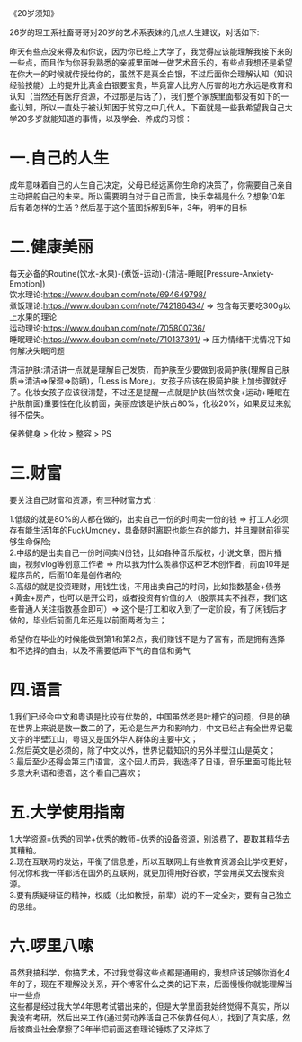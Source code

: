 《20岁须知》

26岁的理工系社畜哥哥对20岁的艺术系表妹的几点人生建议，对话如下:  

昨天有些点没来得及和你说，因为你已经上大学了，我觉得应该能理解我接下来的一些点，而且作为你哥我熟悉的亲戚里面唯一做艺术音乐的，有些点我想还是希望在你大一的时候就传授给你的，虽然不是真金白银，不过后面你会理解认知（知识经验技能）上的提升比真金白银要宝贵，毕竟富人比穷人厉害的地方永远是教育和认知（当然还有医疗资源，不过那是后话了），我们整个家族里面都没有如下的一些认知，所以一直处于被认知困于贫穷之中几代人。下面就是一些我希望我自己大学20多岁就能知道的事情，以及学会、养成的习惯：  

# 一.自己的人生  
成年意味着自己的人生自己决定，父母已经远离你生命的决策了，你需要自己亲自主动把舵自己的未来。所以需要明白对于自己而言，快乐幸福是什么？想象10年后有着怎样的生活？然后基于这个蓝图拆解到5年，3年，明年的目标  

# 二.健康美丽  
每天必备的Routine(饮水-水果)-(煮饭-运动)-(清洁-睡眠[Pressure-Anxiety-Emotion])  
饮水理论:https://www.douban.com/note/694649798/  
煮饭理论:https://www.douban.com/note/742186434/ => 包含每天要吃300g以上水果的理论  
运动理论:https://www.douban.com/note/705800736/  
睡眠理论:https://www.douban.com/note/710137391/ => 压力情绪干扰情况下如何解决失眠问题  

清洁护肤:清洁讲一点就是理解自己发质，而护肤至少要做到极简护肤(理解自己肤质=>清洁=>保湿=>防晒)，「Less is More」。女孩子应该在极简护肤上加步骤就好了。化妆女孩子应该很清楚，不过还是提醒一点就是护肤(当然饮食+运动+睡眠在护肤前面)重要性在化妆前面，美丽应该是护肤占80%，化妆20%，如果反过来就得不偿失。  

保养健身 > 化妆 > 整容  >  PS  

# 三.财富  
要关注自己财富和资源，有三种财富方式：  

1.低级的就是80%的人都在做的，出卖自己一份的时间卖一份的钱 => 打工人必须存有能生活1年的FuckUmoney，具备随时离职也能生存的能力，并且理财前得买够生命保险;  
2.中级的是出卖自己一份时间卖N份钱，比如各种音乐版权，小说文章，图片插画，视频vlog等创意工作者 => 所以我为什么羡慕你这种艺术创作者，前面10年是程序员的，后面10年是创作者的;  
3.高级的就是投资理财，用钱生钱，不用出卖自己的时间，比如指数基金+债券+黄金+房产，也可以是开公司，或者投资有价值的人（股票其实不推荐，我们这些普通人关注指数基金即可）=> 这个是打工和收入到了一定阶段，有了闲钱后才做的，毕业后前面几年还是以前面两者为主；  

希望你在毕业的时候能做到第1和第2点，我们赚钱不是为了富有，而是拥有选择和不选择的自由，以及不需要低声下气的自信和勇气  

# 四.语言  
1.我们已经会中文和粤语是比较有优势的，中国虽然老是吐槽它的问题，但是的确在世界上来说是数一数二的了，无论是生产力和影响力，中文已经占有全世界记载文字的半壁江山，粤语又是国外华人群体的主要中文；  
2.然后英文是必须的，除了中文以外，世界记载知识的另外半壁江山是英文；  
3.最后至少还得会第三门语言，这个因人而异，我选择了日语，音乐里面可能比较多意大利语和德语，这个看自己喜欢；  

# 五.大学使用指南  

1.大学资源=优秀的同学+优秀的教师+优秀的设备资源，别浪费了，要取其精华去其糟粕。  
2.现在互联网的发达，平衡了信息差，所以互联网上有些教育资源会比学校更好，何况你和我一样都活在国外的互联网，就更加得用好谷歌，学会用英文去搜索资源。  
3.要有质疑辩证的精神，权威（比如教授，前辈）说的不一定全对，要有自己独立的思维。  

# 六.啰里八嗦  
虽然我搞科学，你搞艺术，不过我觉得这些点都是通用的，我想应该足够你消化4年的了，现在不理解没关系，开个博客什么之类的记下来，后面慢慢你就能理解当中一些点  
这些都是经过我大学4年思考试错出来的，但是大学里面我始终觉得不真实，所以我没有考研，然后出来工作(通过劳动养活自己不依靠任何人)，找到了真实感，然后被商业社会摩擦了3年半把前面这套理论锤炼了又淬炼了  
